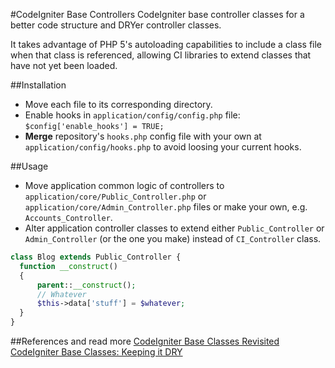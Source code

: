 #CodeIgniter Base Controllers
CodeIgniter base controller classes for a better code structure and DRYer controller classes.  

It takes advantage of PHP 5's autoloading capabilities to include a class file when that class is referenced, allowing CI libraries to extend classes that have not yet been loaded.

##Installation
* Move each file to its corresponding directory.
* Enable hooks in `application/config/config.php` file: `$config['enable_hooks'] = TRUE;`
* **Merge** repository's `hooks.php` config file with your own at `application/config/hooks.php` to avoid loosing your current hooks.

##Usage
* Move application common logic of controllers to `application/core/Public_Controller.php` or `application/core/Admin_Controller.php` files or make your own, e.g. `Accounts_Controller`.
* Alter application controller classes to extend either `Public_Controller` or `Admin_Controller` (or the one you make) instead of `CI_Controller` class.
```php
class Blog extends Public_Controller {  
  function __construct()  
  {  
      parent::__construct();  
      // Whatever  
      $this->data['stuff'] = $whatever;  
  }  
}  
```

##References and read more
[CodeIgniter Base Classes Revisited](http://www.highermedia.com/articles/nuts_bolts/codeigniter_base_classes_revisited)  
[CodeIgniter Base Classes: Keeping it DRY](http://philsturgeon.co.uk/news/2010/02/CodeIgniter-Base-Classes-Keeping-it-DRY)  
  